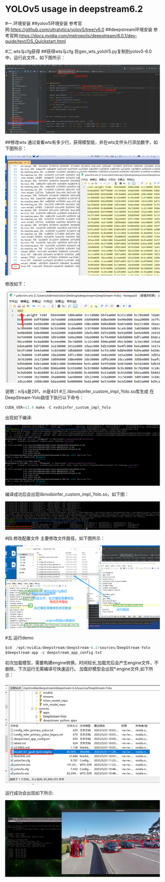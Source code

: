 # YOLOv5 usage in deepstream6.2

#一.环境安装
##yolov5环境安装
参考官网:https://github.com/ultralytics/yolov5/tree/v6.0
##deepstream环境安装
参考官网:https://docs.nvidia.com/metropolis/deepstream/6.0.1/dev-guide/text/DS_Quickstart.html

#二.wts与cfg获得
##获得wts与cfg
将gen_wts_yoloV5.py复制到yolov5-6.0中，运行此文件，如下图所示：

![img_3.png](imgs/img_3.png)

##修改wts
通过查看wts有多少行，获得模型层，并在wts文件头行添加数字，如下图所示：

![img_4.png](imgs/img_4.png)

修改如下：

![img_5.png](imgs/img_5.png)

说明：n与s是291，m是401
#三.libnvdsinfer_custom_impl_Yolo.so库生成
在DeepStream-Yolo路径下执行以下命令：
```c
CUDA_VER=11.4 make -C nvdsinfer_custom_impl_Yolo
```
出现如下编译:

![img_8.png](imgs/img_8.png)

编译成功后会出现libnvdsinfer_custom_impl_Yolo.so，如下图：

![img_9.png](imgs/img_9.png)

#四.修改配置文件
主要修改文件路径，如下图所示：

![img_10.png](imgs/img_10.png)

#五.运行demo

```c
$cd  /opt/nvidia/deepstream/deepstream-6.2/sources/DeepStream-Yolo
$deepstream-app -c deepstream_app_config.txt
```
初次加载模型，需要构建engine转换，时间较长,加载完后会产生engine文件，不删除，下次运行无需编译可快速运行。
加载好模型会出现*.engine文件,如下所示：

![img_13.png](imgs/img_13.png)

运行成功会出现如下所示:

![img_14.png](imgs/img_14.png)













